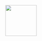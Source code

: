 <div id="header" align="center">
  <img src="https://media.giphy.com/media/pI43YlhMoPqsE/giphy.gif" width="100"/>
</div>
